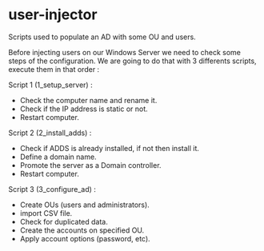 # user-injector
Scripts used to populate an AD with some OU and users.

Before injecting users on our Windows Server we need to check some steps of the configuration.
We are going to do that with 3 differents scripts, execute them in that order :

Script 1 (1_setup_server) :
- Check the computer name and rename it.
- Check if the IP address is static or not.
- Restart computer.

Script 2 (2_install_adds) :
- Check if ADDS is already installed, if not then install it.
- Define a domain name.
- Promote the server as a Domain controller.
- Restart computer.

Script 3 (3_configure_ad) :
- Create OUs (users and administrators).
- import CSV file.
- Check for duplicated data.
- Create the accounts on specified OU.
- Apply account options (password, etc).